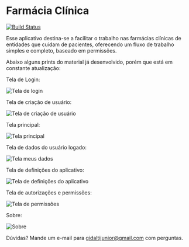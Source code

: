 # Farmácia Clínica

[![Build Status](https://travis-ci.org/gidaltijunior/farmacia-clinica.svg?branch=master)](https://travis-ci.org/gidaltijunior/farmacia-clinica)

Esse aplicativo destina-se a facilitar o trabalho nas farmácias clínicas de entidades que cuidam de pacientes, oferecendo um fluxo de trabalho simples e completo, baseado em permissões.

Abaixo alguns prints do material já desenvolvido, porém que está em constante atualização:

Tela de Login:

![Tela de login](https://imgur.com/U9f1BCZ)

Tela de criação de usuário:

![Tela de criação de usuário](https://imgur.com/9YcbAiZ)

Tela principal:

![Tela principal](https://imgur.com/brKYVPl)

Tela de dados do usuário logado:

![Tela meus dados](https://imgur.com/EJ67XEz)

Tela de definições do aplicativo:

![Tela de definições do aplicativo](https://imgur.com/3TzQ1m9)

Tela de autorizações e permissões:

![Tela de permissões](https://imgur.com/XeWJ3E2)

Sobre:

![Sobre](https://imgur.com/9yQmob1)

Dúvidas? Mande um e-mail para gidaltijunior@gmail.com com perguntas.
